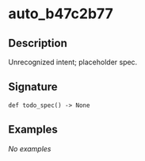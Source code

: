 # auto_b47c2b77

## Description
Unrecognized intent; placeholder spec.

## Signature
```
def todo_spec() -> None
```

## Examples
_No examples_
